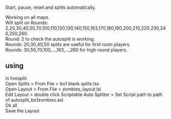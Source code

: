 Start, pause, reset and splits automatically.<br>

Working on all maps.<br>
Will split on Rounds: 2,20,30,40,50,70,100,110,120,130,140,150,163,170,180,190,200,210,220,230,240,250,260.<br>
Round: 2 to check the autosplit is working.<br>
Rounds: 20,30,40,50 splits are useful for first room players.<br>
Rounds: 30,50,70,100,...,163,...,260 for high round players.<br>

## using
in livesplit:<br>
Open Splits > From File > bo1 blank splits.lss<br>
Open Layout > From File > zombies_layout.lsl<br>
Edit Layout > double click Scriptable Auto Splitter > Set Script path to path of autosplit_bo1zombies.asl<br>
Ok all<br>
Save the Layout<br>
